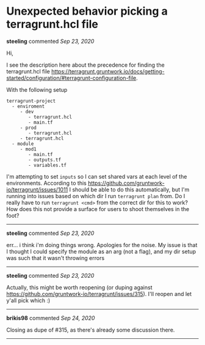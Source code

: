 # Unexpected behavior picking a terragrunt.hcl file

**steeling** commented *Sep 23, 2020*

Hi,

I see the description here about the precedence for finding the terragrunt.hcl file https://terragrunt.gruntwork.io/docs/getting-started/configuration/#terragrunt-configuration-file. 

With the following setup

```
terragrunt-project 
  - enviroment
     - dev
        - terragrunt.hcl
        - main.tf 
     - prod
        - terragrunt.hcl
     - terragrunt.hcl
  - module
     - mod1
        - main.tf
        - outputs.tf
        - variables.tf
```

I'm attempting to set `inputs` so I can set shared vars at each level of the environments. According to this https://github.com/gruntwork-io/terragrunt/issues/1011 I should be able to do this automatically, but I'm running into issues based on which dir I run `terragrunt plan` from. Do I really have to run `terragrunt <cmd>` from the correct dir for this to work? How does this not provide a surface for users to shoot themselves in the foot?
<br />
***


**steeling** commented *Sep 23, 2020*

err... i think i'm doing things wrong. Apologies for the noise. My issue is that I thought I could specify the module as an arg (not a flag), and my dir setup was such that it wasn't throwing errors
***

**steeling** commented *Sep 23, 2020*

Actually, this might be worth reopening (or duping against https://github.com/gruntwork-io/terragrunt/issues/315). I'll reopen and let y'all pick which :) 
***

**brikis98** commented *Sep 24, 2020*

Closing as dupe of #315, as there's already some discussion there.
***

